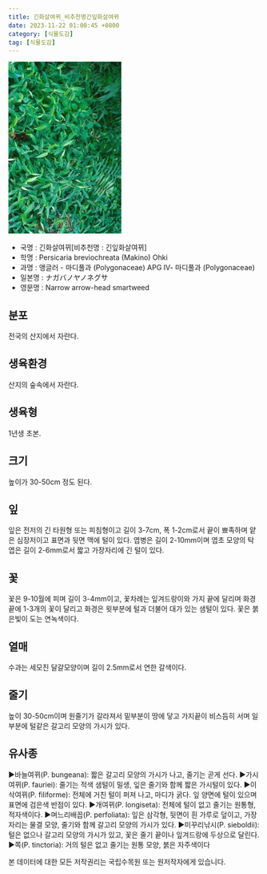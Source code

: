 ```yaml
---
title: 긴화살여뀌_비추천명긴잎화살여뀌
date: 2023-11-22 01:00:45 +0800
category: [식물도감]
tag: [식물도감]
---
```




![긴화살여뀌[비추천명 : 긴잎화살여뀌]](/assets/img/fileUpload/plants/basic/Polygonaceae/Persicaria/1224/1224_1_th2.jpg)
- 국명 : 긴화살여뀌[비추천명 : 긴잎화살여뀌]
- 학명 : Persicaria breviochreata (Makino) Ohki
- 과명 : 앵글러 - 마디풀과 (Polygonaceae) APG Ⅳ- 마디풀과 (Polygonaceae)
- 일본명 : ナガバノヤノネグサ
- 영문명 : Narrow arrow-head smartweed


## 분포
전국의 산지에서 자란다.
## 생육환경
산지의 숲속에서 자란다.
## 생육형
1년생 초본.
## 크기
높이가 30-50cm 정도 된다.
## 잎
잎은 전저의 긴 타원형 또는 피침형이고 길이 3-7cm, 폭 1-2cm로서 끝이 뾰족하며 얕은 심장저이고 표면과 뒷면 맥에 털이 있다. 엽병은 길이 2-10mm이며 엽초 모양의 탁엽은 길이 2-6mm로서 짧고 가장자리에 긴 털이 있다.
## 꽃
꽃은 9-10월에 피며 길이 3-4mm이고, 꽃차례는 잎겨드랑이와 가지 끝에 달리며 화경 끝에 1-3개의 꽃이 달리고 화경은 윗부분에 털과 더불어 대가 있는 샘털이 있다. 꽃은 붉은빛이 도는 연녹색이다.
## 열매
수과는 세모진 달걀모양이며 길이 2.5mm로서 연한 갈색이다.
## 줄기
높이 30-50cm이며 원줄기가 갈라져서 밑부분이 땅에 닿고 가지끝이 비스듬히 서며 일부분에 털같은 갈고리 모양의 가시가 있다.
## 유사종
▶바늘여뀌(P. bungeana): 짧은 갈고리 모양의 가시가 나고, 줄기는 곧게 선다.
▶가시여뀌(P. fauriei): 줄기는 적색 샘털이 밀생, 잎은 줄기와 함께 짧은 가시털이 있다.
▶이삭여뀌(P. filiforme): 전체에 거친 털이 퍼져 나고, 마디가 굵다. 잎 양면에 털이 있으며 표면에 검은색 반점이 있다.
▶개여뀌(P. longiseta): 전체에 털이 없고 줄기는 원통형, 적자색이다.
▶며느리배꼽(P. perfoliata): 잎은 삼각형, 뒷면이 흰 가루로 덮이고, 가장자리는 물결 모양, 줄기와 함께 갈고리 모양의 가시가 있다.
▶미꾸리낚시(P. sieboldii): 털은 없으나 갈고리 모양의 가시가 있고, 꽃은 줄기 끝이나 잎겨드랑에 두상으로 달린다.
▶쪽(P. tinctoria): 거의 털은 없고 줄기는 원통 모양, 붉은 자주색이다






본 데이터에 대한 모든 저작권리는 국립수목원 또는 원저작자에게 있습니다.
